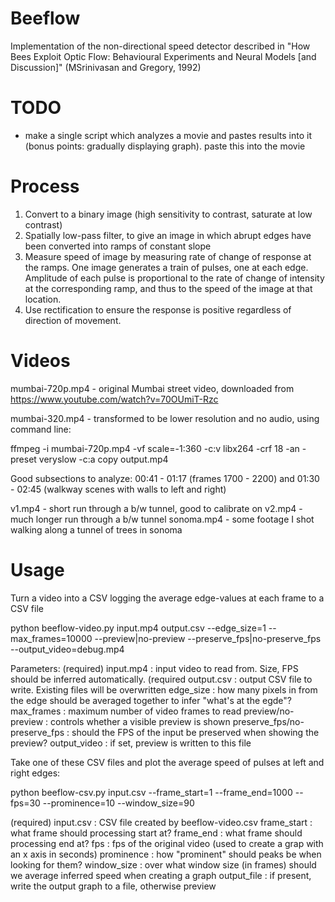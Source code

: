 # Beeflow

Implementation of the non-directional speed detector described in "How Bees Exploit Optic Flow: Behavioural Experiments and Neural Models [and Discussion]" (MSrinivasan and Gregory, 1992)

# TODO

- make a single script which analyzes a movie and pastes results into it (bonus points: gradually displaying graph). paste this into the movie

# Process

1. Convert to a binary image (high sensitivity to contrast, saturate at low contrast)
2. Spatially low-pass filter, to give an image in which abrupt edges have been converted into ramps of constant slope
3. Measure speed of image by measuring rate of change of response at the ramps. One image generates a train of pulses, one at each edge. Amplitude of each pulse is proportional to the rate of change of intensity at the corresponding ramp, and thus to the speed of the image at that location.
4. Use rectification to ensure the response is positive regardless of direction of movement.

# Videos

mumbai-720p.mp4 - original Mumbai street video, downloaded from https://www.youtube.com/watch?v=70OUmiT-Rzc

mumbai-320.mp4 - transformed to be lower resolution and no audio, using command line:

ffmpeg -i mumbai-720p.mp4 -vf scale=-1:360 -c:v libx264 -crf 18 -an -preset veryslow -c:a copy output.mp4

Good subsections to analyze:
00:41 - 01:17 (frames 1700 - 2200) and 01:30 - 02:45 (walkway scenes with walls to left and right)

v1.mp4 - short run through a b/w tunnel, good to calibrate on
v2.mp4 - much longer run through a b/w tunnel
sonoma.mp4 - some footage I shot walking along a tunnel of trees in sonoma

# Usage

Turn a video into a CSV logging the average edge-values at each frame to a CSV file

python beeflow-video.py input.mp4 output.csv --edge_size=1 --max_frames=10000 --preview|no-preview --preserve_fps|no-preserve_fps --output_video=debug.mp4

Parameters:
(required) input.mp4 : input video to read from. Size, FPS should be inferred automatically.
(required output.csv : output CSV file to write. Existing files will be overwritten
edge_size : how many pixels in from the edge should be averaged together to infer "what's at the egde"?
max_frames : maximum number of video frames to read
preview/no-preview : controls whether a visible preview is shown
preserve_fps/no-preserve_fps : should the FPS of the input be preserved when showing the preview?
output_video : if set, preview is written to this file


Take one of these CSV files and plot the average speed of pulses at left and right edges:

python beeflow-csv.py input.csv --frame_start=1 --frame_end=1000 --fps=30 --prominence=10 --window_size=90

(required) input.csv : CSV file created by beeflow-video.csv
frame_start : what frame should processing start at?
frame_end : what frame should processing end at?
fps : fps of the original video (used to create a grap with an x axis in seconds)
prominence : how "prominent" should peaks be when looking for them?
window_size : over what window size (in frames) should we average inferred speed when creating a graph
output_file : if present, write the output graph to a file, otherwise preview

